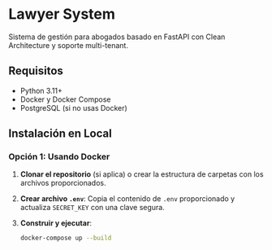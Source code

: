 # Lawyer System

Sistema de gestión para abogados basado en FastAPI con Clean Architecture y soporte multi-tenant.

## Requisitos

- Python 3.11+
- Docker y Docker Compose
- PostgreSQL (si no usas Docker)

## Instalación en Local

### Opción 1: Usando Docker

1. **Clonar el repositorio** (si aplica) o crear la estructura de carpetas con los archivos proporcionados.

2. **Crear archivo `.env`**:
   Copia el contenido de `.env` proporcionado y actualiza `SECRET_KEY` con una clave segura.

3. **Construir y ejecutar**:
   ```bash
   docker-compose up --build